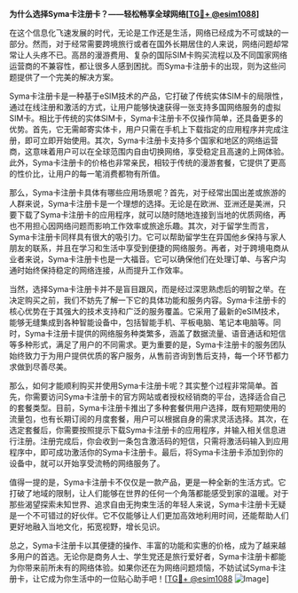 **为什么选择Syma卡注册卡？——轻松畅享全球网络[[TG💪+ @esim1088](https://t.me/s/esim1088)]**

在这个信息化飞速发展的时代，无论是工作还是生活，网络已经成为不可或缺的一部分。然而，对于经常需要跨境旅行或者在国外长期居住的人来说，网络问题却常常让人头疼不已。高昂的漫游费用、复杂的国际SIM卡购买流程以及不同国家网络运营商的不兼容性，都让很多人感到困扰。而Syma卡注册卡的出现，则为这些问题提供了一个完美的解决方案。

Syma卡注册卡是一种基于eSIM技术的产品，它打破了传统实体SIM卡的局限性，通过在线注册和激活的方式，让用户能够快速获得一张支持多国网络服务的虚拟SIM卡。相比于传统的实体SIM卡，Syma卡注册卡不仅操作简单，还具备更多的优势。首先，它无需邮寄实体卡，用户只需在手机上下载指定的应用程序并完成注册，即可立即开始使用。其次，Syma卡注册卡支持多个国家和地区的网络运营商，这意味着用户可以在全球范围内自由切换网络，享受稳定且高速的上网体验。此外，Syma卡注册卡的价格也非常亲民，相较于传统的漫游套餐，它提供了更高的性价比，让用户的每一笔消费都物有所值。

那么，Syma卡注册卡具体有哪些应用场景呢？首先，对于经常出国出差或旅游的人群来说，Syma卡注册卡是一个理想的选择。无论是在欧洲、亚洲还是美洲，只要下载了Syma卡注册卡的应用程序，就可以随时随地连接到当地的优质网络，再也不用担心因网络问题而影响工作效率或旅途乐趣。其次，对于留学生而言，Syma卡注册卡同样具有很大的吸引力。它可以帮助留学生在异国他乡保持与家人朋友的联系，并且在学习和生活中享受到便捷的网络服务。再者，对于跨境电商从业者来说，Syma卡注册卡也是一大福音。它可以确保他们在处理订单、与客户沟通时始终保持稳定的网络连接，从而提升工作效率。

当然，选择Syma卡注册卡并不是盲目跟风，而是经过深思熟虑后的明智之举。在决定购买之前，我们不妨先了解一下它的具体功能和服务内容。Syma卡注册卡的核心优势在于其强大的技术支持和广泛的服务覆盖。它采用了最新的eSIM技术，能够无缝集成到各种智能设备中，包括智能手机、平板电脑、笔记本电脑等。同时，Syma卡注册卡提供的网络服务种类繁多，涵盖了数据流量、语音通话和短信等多种形式，满足了用户的不同需求。更为重要的是，Syma卡注册卡的服务团队始终致力于为用户提供优质的客户服务，从售前咨询到售后支持，每一个环节都力求做到尽善尽美。

那么，如何才能顺利购买并使用Syma卡注册卡呢？其实整个过程非常简单。首先，你需要访问Syma卡注册卡的官方网站或者授权经销商的平台，选择适合自己的套餐类型。目前，Syma卡注册卡推出了多种套餐供用户选择，既有短期使用的流量包，也有长期订阅的月度套餐，用户可以根据自身的需求灵活选择。其次，在选定套餐后，你需要按照提示下载Syma卡注册卡的应用程序，并输入相关信息进行注册。注册完成后，你会收到一条包含激活码的短信，只需将激活码输入到应用程序中，即可成功激活你的Syma卡注册卡。最后，将Syma卡注册卡添加到你的设备中，就可以开始享受流畅的网络服务了。

值得一提的是，Syma卡注册卡不仅仅是一款产品，更是一种全新的生活方式。它打破了地域的限制，让人们能够在世界的任何一个角落都能感受到家的温暖。对于那些渴望探索未知世界、追求自由无拘束生活的年轻人来说，Syma卡注册卡无疑是一个不可错过的好伙伴。它不仅能够让人们更加高效地利用时间，还能帮助人们更好地融入当地文化，拓宽视野，增长见识。

总之，Syma卡注册卡以其便捷的操作、丰富的功能和实惠的价格，成为了越来越多用户的首选。无论你是商务人士、学生党还是旅行爱好者，Syma卡注册卡都能为你带来前所未有的网络体验。如果你还在为网络问题烦恼，不妨试试Syma卡注册卡，让它成为你生活中的一位贴心助手吧！[[TG💪+ @esim1088](https://t.me/s/esim1088) ![Image](https://i.postimg.cc/4NQfJmqS/Snipaste-2025-05-13-00-14-12.png)]